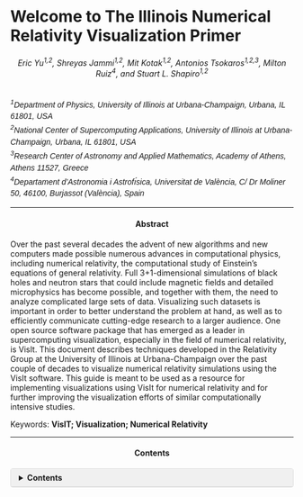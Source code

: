 # Welcome to The Illinois Numerical Relativity Visualization Primer 

<style>
  .toc-container {
    border: 1px solid #ddd;
    border-radius: 4px;
    margin: 1em 0;
    background-color: #f9f9f9;
  }
  .toc-container summary {
    font-weight: bold;
    padding: 0.5em 1em;
    background-color: #f0f0f0;
    border-bottom: 1px solid #ddd;
    cursor: pointer;
  }
  .toc-container summary:hover {
    background-color: #e0e0e0;
  }
  .toc-content {
    padding: 0.5em 1em;
  }
  .toc-content ul {
    margin: 0;
    padding-left: 1.5em;
  }
  .affiliations {
    font-family: Arial, sans-serif;
    font-size: 14px;
    line-height: 1.5;
    font-style: italic;
  }
</style>


<h6 style="text-align: center;">Eric Yu<sup>1,2</sup>, Shreyas Jammi<sup>1,2</sup>, Mit Kotak<sup>1,2</sup>, Antonios Tsokaros<sup>1,2,3</sup>, Milton Ruiz<sup>4</sup>, and Stuart L. Shapiro<sup>1,2<sup></h6>


<div class="affiliations">
<sup>1</sup>Department of Physics, University of Illinois at Urbana-Champaign, Urbana, IL 61801, USA
</div>


<div class="affiliations">
<sup>2</sup>National Center of Supercomputing Applications, University of Illinois at Urbana-Champaign, Urbana, IL 61801, USA
</div>

<div class="affiliations">
<sup>3</sup>Research Center of Astronomy and Applied Mathematics, Academy of Athens, Athens 11527, Greece
</div>

<div class="affiliations">
<sup>4</sup>Departament d’Astronomia i Astrofı́sica, Universitat de València, C/ Dr Moliner 50, 46100, Burjassot (València), Spain
</div>

-----------------

<h4 style="text-align: center;">Abstract</h4>

Over the past several decades the advent of new algorithms and new computers made possible
numerous advances in computational physics, including numerical relativity, the computational
study of Einstein’s equations of general relativity. Full 3+1-dimensional simulations of black
holes and neutron stars that could include magnetic fields and detailed microphysics has become
possible, and together with them, the need to analyze complicated large sets of data. Visualizing
such datasets is important in order to better understand the problem at hand, as well as to
efficiently communicate cutting-edge research to a larger audience. One open source software
package that has emerged as a leader in supercomputing visualization, especially in the field of
numerical relativity, is VisIt. This document describes techniques developed in the Relativity
Group at the University of Illinois at Urbana-Champaign over the past couple of decades to
visualize numerical relativity simulations using the VisIt software. This guide is meant to be
used as a resource for implementing visualizations using VisIt for numerical relativity and for
further improving the visualization efforts of similar computationally intensive studies.

Keywords: **VisIT; Visualization; Numerical Relativity**

-------------------


<h4 style="text-align: center;">Contents</h4>


<div class="toc-container">
  <details>
    <summary>Contents</summary>
    <div class="toc-content">
      <ul>
        <li><a href="#section-1">Introduction</a></li>
        <li><a href="#section-2">Requirements and Feasibility</a></li>
        <ul>
            <li><a href="#subsection-1-1">Installation of Windows</a></li>
            <li><a href="#subsection-1-1">Installation of Mac</a></li>
            <li><a href="#subsection-1-1">Installation of Linux</a></li>
        </ul>
        <li><a href="#section-3">Interacting with VisIT</a></li>
        <ul>
            <li><a href="#subsection-1-1">Interacting with VisIT GUI</a></li>
            <li><a href="#subsection-1-1">Interacting with VisIT CLI</a></li>
        </ul>
        <li><a href="#section-4">VisIT Elements</a></li>
        <ul>
            <li><a href="#subsection-1-1">Databases</a></li>
            <ul>
                <li><a href="#subsection-1-1">HDF5 data</a></li>
                <li><a href="#subsection-1-1">VTK Files</a></li>
            </ul>
            <li><a href="#subsection-1-1">Plots and Operators</a></li>
            <ul>
                <li><a href="#subsection-1-1">Volume rendering</a></li>
                <li><a href="#subsection-1-1">Isosurface rendering</a></li>
                <li><a href="#subsection-1-1">Vector fields</a></li>
                <li><a href="#subsection-1-1">Streamline integration</a></li>
            </ul>
            <li><a href="#subsection-1-1">Expressions</a></li>
            <li><a href="#subsection-1-1">Exporting Attributes</a></li>
            <li><a href="#subsection-1-1">Finalizing Images</a></li>
        </ul>
        <li><a href="#section-5">Typical VisIT Workflow in Numerical Relativity</a></li>
        <ul>
            <li><a href="#subsection-1-1">Black Holes and Spin Vectors</a></li>
            <li><a href="#subsection-1-1">Density</a></li>
            <ul>
                <li><a href="#subsection-1-1">Isosurface</a></li>
                <li><a href="#subsection-1-1">Volume</a></li>
            </ul>
            <li><a href="#subsection-1-1">Magnetiuc Field Lines</a></li>
            <ul>
                <li><a href="#subsection-1-1">Particle Seeds</a></li>
                <li><a href="#subsection-1-1">Grid Seeds</a></li>
            </ul>
            <li><a href="#subsection-1-1">Fluid Velocity Arrows</a></li>
        </ul>
        <li><a href="#section-6">Case Study: Magnetars</a></li>
        <ul>
            <li><a href="#subsection-1-1">Poloidal Field Lines</a></li>
            <li><a href="#subsection-1-1">Toroidal Field Lines</a></li>
            <li><a href="#subsection-1-1">Final Image and Summary</a></li>
        </ul>
        <li><a href="#section-7">Case Study: Black Hole with Accretion Disk</a></li>
        <ul>
            <li><a href="#subsection-1-1">Isosurface Rendering of Disk</a></li>
            <li><a href="#subsection-1-1">Volume Rendering of Disk</a></li>
            <li><a href="#subsection-1-1">Magnetic Field Lines Around the Black Hole</a></li>
            <li><a href="#subsection-1-1">Visualizing a Relativisitic Jet</a></li>
        </ul>
        <li><a href="#section-8">Case Study: Binary Neutron Stars</a></li>
        <ul>
            <li><a href="#subsection-1-1">Before Black Hole Formation</a></li>
            <li><a href="#subsection-1-1">After Black Hole Formation</a></li>
            <li><a href="#subsection-1-1">Additional Plots After Merger</a></li>
            <li><a href="#subsection-1-1">Plotting COCAL ID with VisIt</a></li>
        </ul>
        <li><a href="#section-9">Case Study: Binary Black Hole with Accretion Disk</a></li>
        <ul>
            <li><a href="#subsection-1-1">Magnetic Field Lines in the Disk</a></li>
            <li><a href="#subsection-1-1">Two Black Holes</a></li>
        </ul>
        <li><a href="#section-10">Visualizing Gravitational Waves</a></li>
        <ul>
            <li><a href="#subsection-1-1">Post-Processing Implementation</a></li>
            <li><a href="#subsection-1-1">Three Dimensional Volume Plot</a></li>
            <li><a href="#subsection-1-1">Two Dimensional Contour Plot</a></li>
        </ul>
      </ul>
    </div>
  </details>
</div>
